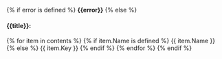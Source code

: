 {% if error is defined %}
**{{error}}**
{% else %}
#### {{title}}:
{% for item in contents %}
{% if item.Name is defined %}
{{ item.Name }}
{% else %}
{{ item.Key }}
{% endif %}
{% endfor %}
{% endif %}